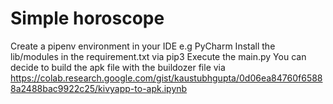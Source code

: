 # Simple horoscope

Create a pipenv environment in your IDE e.g PyCharm
Install the lib/modules in the requirement.txt via pip3
Execute the main.py
You can decide to build the apk file with the buildozer file via https://colab.research.google.com/gist/kaustubhgupta/0d06ea84760f65888a2488bac9922c25/kivyapp-to-apk.ipynb
